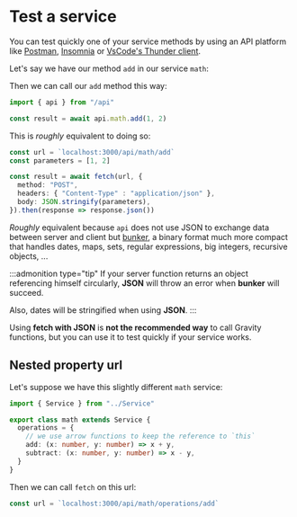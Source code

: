 # Test a service

You can test quickly one of your service methods by using an API platform like [Postman](https://www.postman.com/), [Insomnia](https://insomnia.rest/) or [VsCode's Thunder client](https://www.thunderclient.com/).

Let's say we have our method `add` in our service `math`:

Then we can call our `add` method this way:

```typescript
import { api } from "/api"

const result = await api.math.add(1, 2)
```

This is *roughly* equivalent to doing so:

```typescript
const url = `localhost:3000/api/math/add`
const parameters = [1, 2]

const result = await fetch(url, {
  method: "POST",
  headers: { "Content-Type" : "application/json" },
  body: JSON.stringify(parameters),
}).then(response => response.json())
```

*Roughly* equivalent because `api` does not use JSON to exchange data between server and client but [bunker](https://www.npmjs.com/package/bunker), a binary format much more compact that handles dates, maps, sets, regular expressions, big integers, recursive objects, ...

:::admonition type="tip"
If your server function returns an object referencing himself circularly, **JSON** will throw an error when **bunker** will succeed.

Also, dates will be stringified when using **JSON**.
:::

Using **fetch with JSON** is **not the recommended way** to call Gravity functions, but you can use it to test quickly if your service works.

## Nested property url

Let's suppose we have this slightly different `math` service:

```typescript
import { Service } from "../Service"

export class math extends Service {
  operations = {
    // we use arrow functions to keep the reference to `this`
    add: (x: number, y: number) => x + y,
    subtract: (x: number, y: number) => x - y,
  }
}
```

Then we can call `fetch` on this url:

```typescript
const url = `localhost:3000/api/math/operations/add`
```
